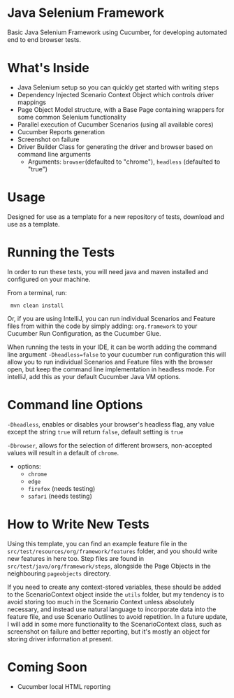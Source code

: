 # Java Selenium Framework

Basic Java Selenium Framework using Cucumber, for developing automated end to end browser tests.

# What's Inside

- Java Selenium setup so you can quickly get started with writing steps
- Dependency Injected Scenario Context Object which controls driver mappings
- Page Object Model structure, with a Base Page containing wrappers for some common Selenium functionality
- Parallel execution of Cucumber Scenarios (using all available cores)
- Cucumber Reports generation
- Screenshot on failure
- Driver Builder Class for generating the driver and browser based on command line arguments
  - Arguments: ```browser```(defaulted to "chrome"), ```headless``` (defaulted to "true")

# Usage

Designed for use as a template for a new repository of tests, download and use as a template.

# Running the Tests
 
 In order to run these tests, you will need java and maven installed and configured on your machine.
 
 From a terminal, run:

```
 mvn clean install
```
 
Or, if you are using IntelliJ, you can run individual Scenarios and Feature files from within the code by simply adding:
```org.framework``` to your Cucumber Run Configuration, as the Cucumber Glue.

When running the tests in your IDE, it can be worth adding the command line argument ```-Dheadless=false``` to your cucumber run configuration
this will allow you to run individual Scenarios and Feature files with the browser open, but keep the command line implementation
in headless mode.
For intelliJ, add this as your default Cucumber Java VM options.

# Command line Options

```-Dheadless```, enables or disables your browser's headless flag, any value except the string ```true``` will return ```false```, default setting is ```true```

```-Dbrowser```, allows for the selection of different browsers, non-accepted values will result in a default of ```chrome```.
- options:
    - ```chrome```
    - ```edge```
    - ```firefox``` (needs testing)
    - ```safari``` (needs testing)


# How to Write New Tests

Using this template, you can find an example feature file in the ```src/test/resources/org/framework/features``` folder, and you should write new features in here too. Step files are found in ```src/test/java/org/framework/steps```, alongside the Page Objects in the neighbouring ```pageobjects``` directory.

If you need to create any context-stored variables, these should be added to the ScenarioContext object inside the ```utils``` folder, but my tendency is to avoid storing too much in the Scenario Context unless absolutely necessary, and instead use natural language to incorporate data into the feature file, and use Scenario Outlines to avoid repetition. 
In a future update, I will add in some more functionality to the ScenarioContext class, such as screenshot on failure and better reporting, but it's mostly an object for storing driver information at present.

# Coming Soon


- Cucumber local HTML reporting
